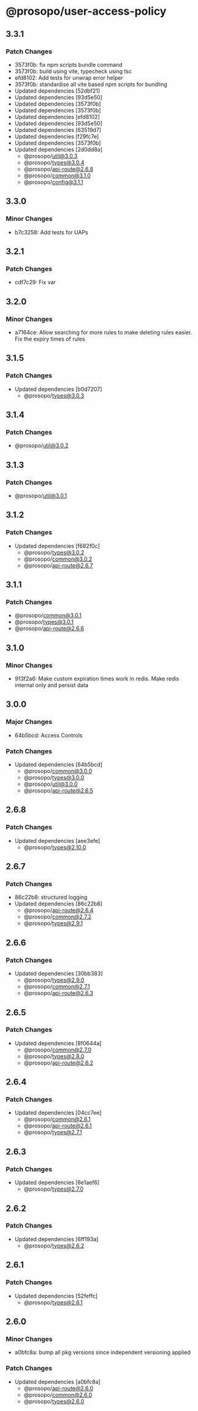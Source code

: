 # @prosopo/user-access-policy

## 3.3.1
### Patch Changes

- 3573f0b: fix npm scripts bundle command
- 3573f0b: build using vite, typecheck using tsc
- efd8102: Add tests for unwrap error helper
- 3573f0b: standardise all vite based npm scripts for bundling
- Updated dependencies [52dbf21]
- Updated dependencies [93d5e50]
- Updated dependencies [3573f0b]
- Updated dependencies [3573f0b]
- Updated dependencies [efd8102]
- Updated dependencies [93d5e50]
- Updated dependencies [63519d7]
- Updated dependencies [f29fc7e]
- Updated dependencies [3573f0b]
- Updated dependencies [2d0dd8a]
  - @prosopo/util@3.0.3
  - @prosopo/types@3.0.4
  - @prosopo/api-route@2.6.8
  - @prosopo/common@3.1.0
  - @prosopo/config@3.1.1

## 3.3.0
### Minor Changes

- b7c3258: Add tests for UAPs

## 3.2.1
### Patch Changes

- cdf7c29: Fix var

## 3.2.0
### Minor Changes

- a7164ce: Allow searching for more rules to make deleting rules easier. Fix the expiry times of rules

## 3.1.5
### Patch Changes

- Updated dependencies [b0d7207]
  - @prosopo/types@3.0.3

## 3.1.4
### Patch Changes

  - @prosopo/util@3.0.2

## 3.1.3
### Patch Changes

  - @prosopo/util@3.0.1

## 3.1.2
### Patch Changes

- Updated dependencies [f682f0c]
  - @prosopo/types@3.0.2
  - @prosopo/common@3.0.2
  - @prosopo/api-route@2.6.7

## 3.1.1
### Patch Changes

  - @prosopo/common@3.0.1
  - @prosopo/types@3.0.1
  - @prosopo/api-route@2.6.6

## 3.1.0
### Minor Changes

- 913f2a6: Make custom expiration times work in redis. Make redis internal only and persist data

## 3.0.0
### Major Changes

- 64b5bcd: Access Controls

### Patch Changes

- Updated dependencies [64b5bcd]
  - @prosopo/common@3.0.0
  - @prosopo/types@3.0.0
  - @prosopo/util@3.0.0
  - @prosopo/api-route@2.6.5

## 2.6.8
### Patch Changes

- Updated dependencies [aee3efe]
  - @prosopo/types@2.10.0

## 2.6.7
### Patch Changes

- 86c22b8: structured logging
- Updated dependencies [86c22b8]
  - @prosopo/api-route@2.6.4
  - @prosopo/common@2.7.2
  - @prosopo/types@2.9.1

## 2.6.6
### Patch Changes

- Updated dependencies [30bb383]
  - @prosopo/types@2.9.0
  - @prosopo/common@2.7.1
  - @prosopo/api-route@2.6.3

## 2.6.5
### Patch Changes

- Updated dependencies [8f0644a]
  - @prosopo/common@2.7.0
  - @prosopo/types@2.8.0
  - @prosopo/api-route@2.6.2

## 2.6.4

### Patch Changes

- Updated dependencies [04cc7ee]
  - @prosopo/common@2.6.1
  - @prosopo/api-route@2.6.1
  - @prosopo/types@2.7.1

## 2.6.3

### Patch Changes

- Updated dependencies [6e1aef6]
  - @prosopo/types@2.7.0

## 2.6.2

### Patch Changes

- Updated dependencies [6ff193a]
  - @prosopo/types@2.6.2

## 2.6.1

### Patch Changes

- Updated dependencies [52feffc]
  - @prosopo/types@2.6.1

## 2.6.0

### Minor Changes

- a0bfc8a: bump all pkg versions since independent versioning applied

### Patch Changes

- Updated dependencies [a0bfc8a]
  - @prosopo/api-route@2.6.0
  - @prosopo/common@2.6.0
  - @prosopo/types@2.6.0

